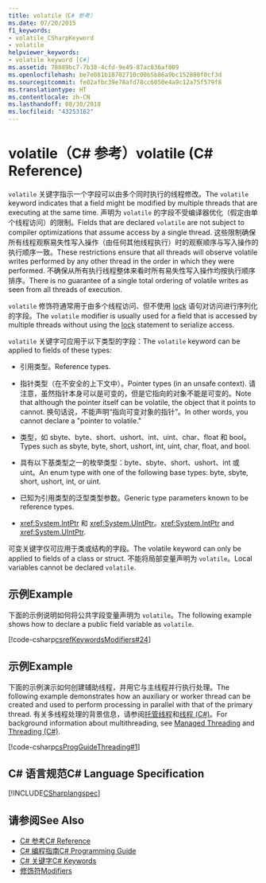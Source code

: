 ```yaml
---
title: volatile（C# 参考）
ms.date: 07/20/2015
f1_keywords:
- volatile_CSharpKeyword
- volatile
helpviewer_keywords:
- volatile keyword [C#]
ms.assetid: 78089bc7-7b38-4cfd-9e49-87ac036af009
ms.openlocfilehash: be7e081b18702710c00b5b86a9bc152800f0cf3d
ms.sourcegitcommit: fe02afbc39e78afd78cc6050e4a9c12a75f579f8
ms.translationtype: HT
ms.contentlocale: zh-CN
ms.lasthandoff: 08/30/2018
ms.locfileid: "43253162"
---
```

# <a name="volatile-c-reference"></a><span data-ttu-id="33b92-102">volatile（C# 参考）</span><span class="sxs-lookup"><span data-stu-id="33b92-102">volatile (C# Reference)</span></span>
<span data-ttu-id="33b92-103">`volatile` 关键字指示一个字段可以由多个同时执行的线程修改。</span><span class="sxs-lookup"><span data-stu-id="33b92-103">The `volatile` keyword indicates that a field might be modified by multiple threads that are executing at the same time.</span></span> <span data-ttu-id="33b92-104">声明为 `volatile` 的字段不受编译器优化（假定由单个线程访问）的限制。</span><span class="sxs-lookup"><span data-stu-id="33b92-104">Fields that are declared `volatile` are not subject to compiler optimizations that assume access by a single thread.</span></span> <span data-ttu-id="33b92-105">这些限制确保所有线程观察易失性写入操作（由任何其他线程执行）时的观察顺序与写入操作的执行顺序一致。</span><span class="sxs-lookup"><span data-stu-id="33b92-105">These restrictions ensure that all threads will observe volatile writes performed by any other thread in the order in which they were performed.</span></span> <span data-ttu-id="33b92-106">不确保从所有执行线程整体来看时所有易失性写入操作均按执行顺序排序。</span><span class="sxs-lookup"><span data-stu-id="33b92-106">There is no guarantee of a single total ordering of volatile writes as seen from all threads of execution.</span></span>  
  
 <span data-ttu-id="33b92-107">`volatile` 修饰符通常用于由多个线程访问、但不使用 [lock](../../../csharp/language-reference/keywords/lock-statement.md) 语句对访问进行序列化的字段。</span><span class="sxs-lookup"><span data-stu-id="33b92-107">The `volatile` modifier is usually used for a field that is accessed by multiple threads without using the [lock](../../../csharp/language-reference/keywords/lock-statement.md) statement to serialize access.</span></span>  
  
 <span data-ttu-id="33b92-108">`volatile` 关键字可应用于以下类型的字段：</span><span class="sxs-lookup"><span data-stu-id="33b92-108">The `volatile` keyword can be applied to fields of these types:</span></span>  
  
-   <span data-ttu-id="33b92-109">引用类型。</span><span class="sxs-lookup"><span data-stu-id="33b92-109">Reference types.</span></span>  
  
-   <span data-ttu-id="33b92-110">指针类型（在不安全的上下文中）。</span><span class="sxs-lookup"><span data-stu-id="33b92-110">Pointer types (in an unsafe context).</span></span> <span data-ttu-id="33b92-111">请注意，虽然指针本身可以是可变的，但是它指向的对象不能是可变的。</span><span class="sxs-lookup"><span data-stu-id="33b92-111">Note that although the pointer itself can be volatile, the object that it points to cannot.</span></span> <span data-ttu-id="33b92-112">换句话说，不能声明“指向可变对象的指针”。</span><span class="sxs-lookup"><span data-stu-id="33b92-112">In other words, you cannot declare a "pointer to volatile."</span></span>  
  
-   <span data-ttu-id="33b92-113">类型，如 sbyte、byte、short、ushort、int、uint、char、float 和 bool。</span><span class="sxs-lookup"><span data-stu-id="33b92-113">Types such as sbyte, byte, short, ushort, int, uint, char, float, and bool.</span></span>  
  
-   <span data-ttu-id="33b92-114">具有以下基类型之一的枚举类型：byte、sbyte、short、ushort、int 或 uint。</span><span class="sxs-lookup"><span data-stu-id="33b92-114">An enum type with one of the following base types: byte, sbyte, short, ushort, int, or uint.</span></span>  
  
-   <span data-ttu-id="33b92-115">已知为引用类型的泛型类型参数。</span><span class="sxs-lookup"><span data-stu-id="33b92-115">Generic type parameters known to be reference types.</span></span>  
  
-   <span data-ttu-id="33b92-116"><xref:System.IntPtr> 和 <xref:System.UIntPtr>。</span><span class="sxs-lookup"><span data-stu-id="33b92-116"><xref:System.IntPtr> and <xref:System.UIntPtr>.</span></span>  
  
 <span data-ttu-id="33b92-117">可变关键字仅可应用于类或结构的字段。</span><span class="sxs-lookup"><span data-stu-id="33b92-117">The volatile keyword can only be applied to fields of a class or struct.</span></span> <span data-ttu-id="33b92-118">不能将局部变量声明为 `volatile`。</span><span class="sxs-lookup"><span data-stu-id="33b92-118">Local variables cannot be declared `volatile`.</span></span>  
  
## <a name="example"></a><span data-ttu-id="33b92-119">示例</span><span class="sxs-lookup"><span data-stu-id="33b92-119">Example</span></span>  
 <span data-ttu-id="33b92-120">下面的示例说明如何将公共字段变量声明为 `volatile`。</span><span class="sxs-lookup"><span data-stu-id="33b92-120">The following example shows how to declare a public field variable as `volatile`.</span></span>  
  
 [!code-csharp[csrefKeywordsModifiers#24](../../../csharp/language-reference/keywords/codesnippet/CSharp/volatile_1.cs)]  
  
## <a name="example"></a><span data-ttu-id="33b92-121">示例</span><span class="sxs-lookup"><span data-stu-id="33b92-121">Example</span></span>  
 <span data-ttu-id="33b92-122">下面的示例演示如何创建辅助线程，并用它与主线程并行执行处理。</span><span class="sxs-lookup"><span data-stu-id="33b92-122">The following example demonstrates how an auxiliary or worker thread can be created and used to perform processing in parallel with that of the primary thread.</span></span> <span data-ttu-id="33b92-123">有关多线程处理的背景信息，请参阅[托管线程](../../../standard/threading/index.md)和[线程 (C#)](../../programming-guide/concepts/threading/index.md)。</span><span class="sxs-lookup"><span data-stu-id="33b92-123">For background information about multithreading, see [Managed Threading](../../../standard/threading/index.md) and [Threading (C#)](../../programming-guide/concepts/threading/index.md).</span></span>  
  
 [!code-csharp[csProgGuideThreading#1](../../../csharp/language-reference/keywords/codesnippet/CSharp/volatile_2.cs)]  
  
## <a name="c-language-specification"></a><span data-ttu-id="33b92-124">C# 语言规范</span><span class="sxs-lookup"><span data-stu-id="33b92-124">C# Language Specification</span></span>  
 [!INCLUDE[CSharplangspec](~/includes/csharplangspec-md.md)]  
  
## <a name="see-also"></a><span data-ttu-id="33b92-125">请参阅</span><span class="sxs-lookup"><span data-stu-id="33b92-125">See Also</span></span>

- [<span data-ttu-id="33b92-126">C# 参考</span><span class="sxs-lookup"><span data-stu-id="33b92-126">C# Reference</span></span>](../../../csharp/language-reference/index.md)  
- [<span data-ttu-id="33b92-127">C# 编程指南</span><span class="sxs-lookup"><span data-stu-id="33b92-127">C# Programming Guide</span></span>](../../../csharp/programming-guide/index.md)  
- [<span data-ttu-id="33b92-128">C# 关键字</span><span class="sxs-lookup"><span data-stu-id="33b92-128">C# Keywords</span></span>](../../../csharp/language-reference/keywords/index.md)  
- [<span data-ttu-id="33b92-129">修饰符</span><span class="sxs-lookup"><span data-stu-id="33b92-129">Modifiers</span></span>](../../../csharp/language-reference/keywords/modifiers.md)
